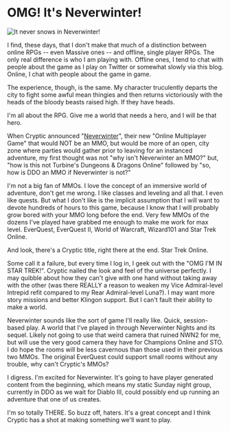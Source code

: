 # OMG! It's Neverwinter!

![](http://westkarana.com/wp-content/uploads/2010/08/Fullscreen-capture-8252010-74125-AM.jpg "It never snows in Neverwinter!")

I find, these days, that I don't make that much of a distinction between online RPGs -- even Massive ones -- and offline, single player RPGs. The only real difference is who I am playing with. Offline ones, I tend to chat with people about the game as I play on Twitter or somewhat slowly via this blog. Online, I chat with people about the game in game.

The experience, though, is the same. My character truculently departs the city to fight some awful mean thingies and then returns victoriously with the heads of the bloody beasts raised high. If they have heads.

I'm all about the RPG. Give me a world that needs a hero, and I will be that hero.

When Cryptic announced "[Neverwinter](http://www.playneverwinter.com/)", their new "Online Multiplayer Game" that would NOT be an MMO, but would be more of an open, city zone where parties would gather prior to leaving for an instanced adventure, my first thought was not "why isn't Neverwinter an MMO?" but, "how is this not Turbine's Dungeons & Dragons Online" followed by "so, how is DDO an MMO if Neverwinter is not?"

I'm not a big fan of MMOs. I love the concept of an immersive world of adventure, don't get me wrong. I like classes and leveling and all that. I even like quests. But what I don't like is the implicit assumption that I will want to devote hundreds of hours to this game, because I know that I will probably grow bored with your MMO long before the end. Very few MMOs of the dozens I've played have grabbed me enough to make me work for max level. EverQuest, EverQuest II, World of Warcraft, Wizard101 and Star Trek Online.

And look, there's a Cryptic title, right there at the end. Star Trek Online.

Some call it a failure, but every time I log in, I geek out with the "OMG I'M IN STAR TREK!". Cryptic nailed the look and feel of the universe perfectly. I may quibble about how they can't give with one hand without taking away with the other (was there REALLY a reason to weaken my Vice Admiral-level Intrepid refit compared to my Rear Admiral-level Luna?). I may want more story missions and better Klingon support. But I can't fault their ability to make a world.

Neverwinter sounds like the sort of game I'll really like. Quick, session-based play. A world that I've played in through Neverwinter Nights and its sequel. Likely not going to use that weird camera that ruined NWN2 for me, but will use the very good camera they have for Champions Online and STO. I do hope the rooms will be less cavernous than those used in their previous two MMOs. The original EverQuest could support small rooms without any trouble, why can't Cryptic's MMOs?

I digress. I'm excited for Neverwinter. It's going to have player generated content from the beginning, which means my static Sunday night group, currently in DDO as we wait for Diablo III, could possibly end up running an adventure that one of us creates.

I'm so totally THERE. So buzz off, haters. It's a great concept and I think Cryptic has a shot at making something we'll want to play.

